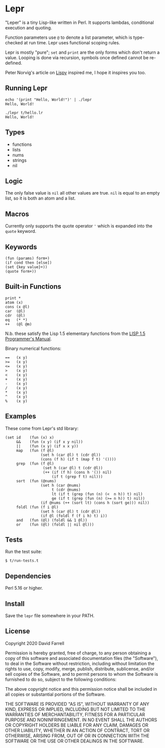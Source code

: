 Lepr
====
"Leper" is a tiny Lisp-like written in Perl. It supports lambdas, conditional execution and quoting.

Function parameters use `@` to denote a list parameter, which is type-checked at run time. Lepr uses functional scoping rules.

Lepr is mostly "pure"; `set` and `print` are the only forms which don't return a value. Looping is done via recursion, symbols once defined cannot be re-defined.

Peter Norvig's article on [Lispy](https://norvig.com/lispy.html) inspired me, I hope it inspires you too.

Running Lepr
------------
    echo '(print "Hello, World!")' | ./lepr
    Hello, World!

    ./lepr t/hello.lr
    Hello, World!

Types
-----
  * functions
  * lists
  * nums
  * strings
  * nil

Logic
-----
The only false value is `nil` all other values are true. `nil` is equal to an empty list, so it is both an atom and a list.

Macros
------
Currently only supports the quote operator `'` which is expanded into the `quote` keyword.

Keywords
--------
    (fun (params) form+)
    (if cond then [else])
    (set {key value}+))
    (quote form+))

Built-in Functions
------------------
    print *
    atom (x)
    cons (x @l)
    car  (@l)
    cdr  (@l)
    eq   (* *)
    ++   (@l @m)

N.b. these satisfy the Lisp 1.5 elementary functions from the [LISP 1.5 Programmer's Manual](https://mitpress.mit.edu/books/lisp-15-programmers-manual).

Binary numerical functions:

    ==   (x y)
    >=   (x y)
    <=   (x y)
    >    (x y)
    <    (x y)
    +    (x y)
    -    (x y)
    /    (x y)
    *    (x y)
    ^    (x y)
    %    (x y)

Examples
--------
These come from Lepr's std library:

    (set id    (fun (x) x)
         &&    (fun (x y) (if x y nil))
         ||    (fun (x y) (if x x y))
         map   (fun (f @l)
                    (set h (car @l) t (cdr @l))
                    (cons (f h) (if t (map f t) '())))
         grep  (fun (f @l)
                     (set h (car @l) t (cdr @l))
                     (++ (if (f h) (cons h '()) nil)
                         (if t (grep f t) nil)))
         sort  (fun (@nums)
                    (set h (car @nums)
                         t (cdr @nums)
                         lt (if t (grep (fun (n) (<  n h)) t) nil)
                         ge (if t (grep (fun (n) (>= n h)) t) nil))
                    (if @nums (++ (sort lt) (cons h (sort ge))) nil))
         foldl (fun (f i @l)
                    (set h (car @l) t (cdr @l))
                    (if @l (foldl f (f i h) t) i))
         and   (fun (@l) (foldl && 1 @l))
         or    (fun (@l) (foldl || nil @l)))

Tests
-----
Run the test suite:

    $ t/run-tests.t

Dependencies
------------
Perl 5.16 or higher.

Install
-------
Save the `lepr` file somewhere in your PATH.

License
-------
Copyright 2020 David Farrell

Permission is hereby granted, free of charge, to any person obtaining a copy of this software and associated documentation files (the "Software"), to deal in the Software without restriction, including without limitation the rights to use, copy, modify, merge, publish, distribute, sublicense, and/or sell copies of the Software, and to permit persons to whom the Software is furnished to do so, subject to the following conditions:

The above copyright notice and this permission notice shall be included in all copies or substantial portions of the Software.

THE SOFTWARE IS PROVIDED "AS IS", WITHOUT WARRANTY OF ANY KIND, EXPRESS OR IMPLIED, INCLUDING BUT NOT LIMITED TO THE WARRANTIES OF MERCHANTABILITY, FITNESS FOR A PARTICULAR PURPOSE AND NONINFRINGEMENT. IN NO EVENT SHALL THE AUTHORS OR COPYRIGHT HOLDERS BE LIABLE FOR ANY CLAIM, DAMAGES OR OTHER LIABILITY, WHETHER IN AN ACTION OF CONTRACT, TORT OR OTHERWISE, ARISING FROM, OUT OF OR IN CONNECTION WITH THE SOFTWARE OR THE USE OR OTHER DEALINGS IN THE SOFTWARE.
